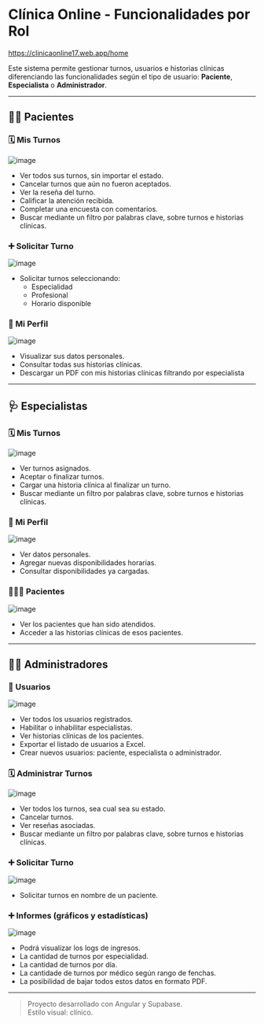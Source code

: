 # Clínica Online - Funcionalidades por Rol
https://clinicaonline17.web.app/home

Este sistema permite gestionar turnos, usuarios e historias clínicas diferenciando las funcionalidades según el tipo de usuario: **Paciente**, **Especialista** o **Administrador**.

---

## 🧑‍⚕️ Pacientes

### 🗓️ Mis Turnos
![image](https://github.com/user-attachments/assets/4b3d4452-28fd-4ee8-938c-22b1aaa612fb)

- Ver todos sus turnos, sin importar el estado.
- Cancelar turnos que aún no fueron aceptados.
- Ver la reseña del turno.
- Calificar la atención recibida.
- Completar una encuesta con comentarios.
- Buscar mediante un filtro por palabras clave, sobre turnos e historias clínicas.


### ➕ Solicitar Turno
![image](https://github.com/user-attachments/assets/afa09e2f-a9d0-4db8-8d01-1321930e9649)

- Solicitar turnos seleccionando:
  - Especialidad
  - Profesional
  - Horario disponible


### 👤 Mi Perfil
![image](https://github.com/user-attachments/assets/11a7e73b-d85b-46da-aaf5-850dc8473dcd)

- Visualizar sus datos personales.
- Consultar todas sus historias clínicas.
- Descargar un PDF con mis historias clínicas filtrando por especialista


---

## 🩺 Especialistas

### 🗓️ Mis Turnos
![image](https://github.com/user-attachments/assets/510c1fe3-e0a9-4570-b997-7a08f767efac)

- Ver turnos asignados.
- Aceptar o finalizar turnos.
- Cargar una historia clínica al finalizar un turno.
- Buscar mediante un filtro por palabras clave, sobre turnos e historias clínicas.


### 👤 Mi Perfil
![image](https://github.com/user-attachments/assets/71f09d63-1a82-440e-aa82-8f6b64eda679)

- Ver datos personales.
- Agregar nuevas disponibilidades horarias.
- Consultar disponibilidades ya cargadas.


### 🧑‍🤝‍🧑 Pacientes
![image](https://github.com/user-attachments/assets/a8430fb3-3051-4376-a92c-1aeb24484a55)

- Ver los pacientes que han sido atendidos.
- Acceder a las historias clínicas de esos pacientes.


---

## 👨‍💼 Administradores

### 👥 Usuarios
![image](https://github.com/user-attachments/assets/e568186e-ed95-4c52-8447-071f38abcc42)

- Ver todos los usuarios registrados.
- Habilitar o inhabilitar especialistas.
- Ver historias clínicas de los pacientes.
- Exportar el listado de usuarios a Excel.
- Crear nuevos usuarios: paciente, especialista o administrador.


### 🗓️ Administrar Turnos
![image](https://github.com/user-attachments/assets/add1da5a-1495-4ab5-bc75-21f38dbab4bc)

- Ver todos los turnos, sea cual sea su estado.
- Cancelar turnos.
- Ver reseñas asociadas.
- Buscar mediante un filtro por palabras clave, sobre turnos e historias clínicas.


### ➕ Solicitar Turno
![image](https://github.com/user-attachments/assets/086dfdb7-d4e3-4a55-a29f-455b91a51b19)

- Solicitar turnos en nombre de un paciente.


### ➕ Informes (gráficos y estadísticas)
![image](https://github.com/user-attachments/assets/0a6a716f-75ba-4637-898b-45b9e1c2ecfa)

- Podrá visualizar los logs de ingresos.
- La cantidad de turnos por especialidad.
- La cantidad de turnos por día.
- La cantidade de turnos por médico según rango de fenchas.
- La posibilidad de bajar todos estos datos en formato PDF.

---

> Proyecto desarrollado con Angular y Supabase.  
> Estilo visual: clínico.
